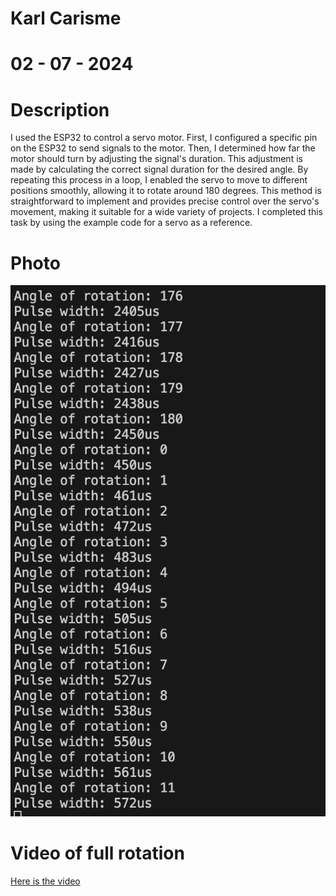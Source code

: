 # Karl Carisme
# 02 - 07 - 2024


# Description

I used the ESP32 to control a servo motor. First, I configured a specific pin on the ESP32 to send signals to the motor. Then, I determined how far the motor should turn by adjusting the signal's duration. This adjustment is made by calculating the correct signal duration for the desired angle. By repeating this process in a loop, I enabled the servo to move to different positions smoothly, allowing it to rotate around 180 degrees. This method is straightforward to implement and provides precise control over the servo's movement, making it suitable for a wide variety of projects. I completed this task by using the example code for a servo as a reference.



# Photo

![Screenshot](servo.png)





# Video of full rotation

[Here is the video](https://drive.google.com/file/d/1PRfGnlDSOU1Av4kI4oezxMMIhi9palBz/view?usp=sharing)
